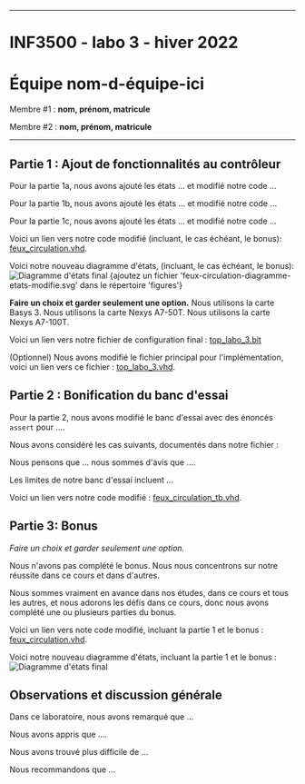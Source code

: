 
------------------------------------------------------------------------

# INF3500 - labo 3 - hiver 2022
# Équipe **nom-d-équipe-ici**

Membre #1 : **nom, prénom, matricule**

Membre #2 : **nom, prénom, matricule**

------------------------------------------------------------------------

## Partie 1 : Ajout de fonctionnalités au contrôleur

Pour la partie 1a, nous avons ajouté les états ... et modifié notre code ...

Pour la partie 1b, nous avons ajouté les états ... et modifié notre code ...

Pour la partie 1c, nous avons ajouté les états ... et modifié notre code ...

Voici un lien vers notre code modifié (incluant, le cas échéant, le bonus): [feux_circulation.vhd](sources/feux_circulation.vhd).

Voici notre nouveau diagramme d'états, (incluant, le cas échéant, le bonus):
![Diagramme d'états final](figures/feux-circulation-diagramme-etats-modifie.svg)
{ajoutez un fichier 'feux-circulation-diagramme-etats-modifie.svg' dans le répertoire 'figures'}

**Faire un choix et garder seulement une option.**
Nous utilisons la carte Basys 3.
Nous utilisons la carte Nexys A7-50T.
Nous utilisons la carte Nexys A7-100T.

Voici un lien vers notre fichier de configuration final : [top_labo_3.bit](synthese-implementation/top_labo_3.bit)

(Optionnel) Nous avons modifié le fichier principal pour l'implémentation, voici un lien vers ce fichier : [top_labo_3.vhd](sources/top_labo_3.vhd).

## Partie 2 : Bonification du banc d'essai

Pour la partie 2, nous avons modifié le banc d'essai avec des énoncés `assert` pour ....

Nous avons considéré les cas suivants, documentés dans notre fichier :

Nous pensons que ... nous sommes d'avis que ....

Les limites de notre banc d'essai incluent ...

Voici un lien vers notre code modifié : [feux_circulation_tb.vhd](sources/feux_circulation_tb.vhd).

## Partie 3: Bonus

*Faire un choix et garder seulement une option.*

Nous n'avons pas complété le bonus. Nous nous concentrons sur notre réussite dans ce cours et dans d'autres.

Nous sommes vraiment en avance dans nos études, dans ce cours et tous les autres, et nous adorons les défis dans ce cours, donc nous avons complété une ou plusieurs parties du bonus.

Voici un lien vers note code modifié, incluant la partie 1 et le bonus : [feux_circulation.vhd](sources/feux_circulation.vhd).

Voici notre nouveau diagramme d'états, incluant la partie 1 et le bonus :
![Diagramme d'états final](figures/feux-circulation-diagramme-etats-modifie.svg)


## Observations et discussion générale

Dans ce laboratoire, nous avons remarqué que ...

Nous avons appris que ....

Nous avons trouvé plus difficile de ...

Nous recommandons que ...